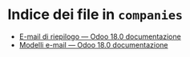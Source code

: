 # Indice dei file in `companies`

- [E-mail di riepilogo — Odoo 18.0 documentazione](./digest_emails.md)
- [Modelli e-mail — Odoo 18.0 documentazione](./email_template.md)
